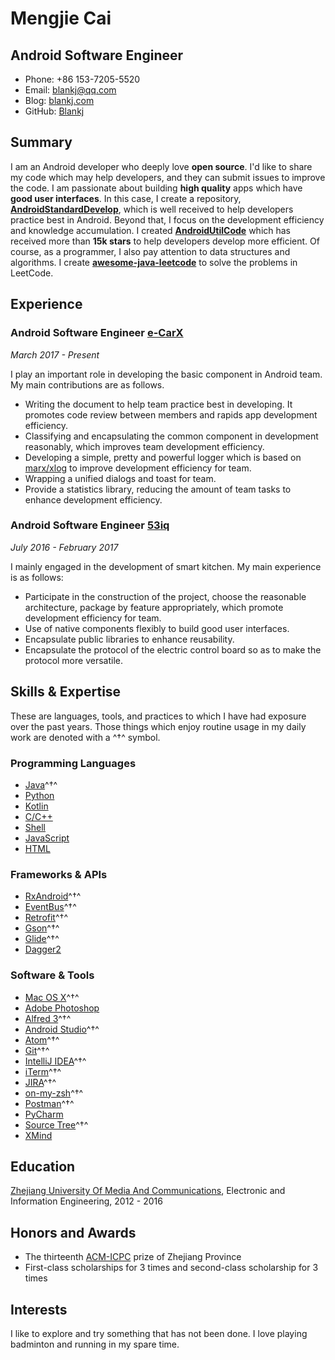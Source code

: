 # Mengjie Cai

## Android Software Engineer

- Phone: +86 153-7205-5520
- Email: [blankj@qq.com](blankj@qq.com)
- Blog: [blankj.com](http://blankj.com)
- GitHub: [Blankj](https://github.com/Blankj)


## Summary

I am an Android developer who deeply love **open source**. I'd like to share my code which may help developers, and they can submit issues to improve the code. I am passionate about building **high quality** apps which have **good user interfaces**. In this case, I create a repository, **[AndroidStandardDevelop](https://github.com/Blankj/AndroidStandardDevelop)**, which is well received to help developers practice best in Android. Beyond that, I focus on the development efficiency and knowledge accumulation. I created **[AndroidUtilCode](https://github.com/Blankj/AndroidUtilCode)** which has received more than **15k stars** to help developers develop more efficient. Of course, as a programmer, I also pay attention to data structures and algorithms. I create  **[awesome-java-leetcode](https://github.com/Blankj/awesome-java-leetcode)** to solve the problems in LeetCode.


## Experience

### **Android Software Engineer**  [e-CarX](https://www.lagou.com/gongsi/136597.html)

*March 2017 - Present*

I play an important role in developing the basic component in Android team. My main contributions are as follows.

* Writing the document to help team practice best in developing. It promotes code review between members and rapids app development efficiency.
* Classifying and encapsulating the common component in development reasonably, which improves team development efficiency.
* Developing a simple, pretty and powerful logger which is based on [marx/xlog](https://github.com/Tencent/mars) to improve development efficiency for team.
* Wrapping a unified dialogs and toast for team.
* Provide a statistics library, reducing the amount of team tasks to enhance development efficiency.


### **Android Software Engineer** [53iq](http://www.53iq.com)

*July 2016 - February 2017*

I mainly engaged in the development of smart kitchen. My main experience is as follows:

* Participate in the construction of the project, choose the reasonable architecture, package by feature appropriately, which promote  development efficiency for  team.
* Use of native components flexibly to build good user interfaces.
* Encapsulate public libraries to enhance reusability.
* Encapsulate the protocol of the electric control board so as to make the protocol more versatile.


## Skills & Expertise

These are languages, tools, and practices to which I have had exposure over the past years. Those things which enjoy routine usage in my daily work are denoted with a ^†^ symbol.

### Programming Languages

- [Java](https://www.java.com)^†^
- [Python](https://www.python.org)
- [Kotlin](http://kotlinlang.org)
- [C/C++](http://www.cplusplus.com)
- [Shell](http://www.linuxshell.it)
- [JavaScript](https://www.javascript.com)
- [HTML](https://www.w3.org/html)

### Frameworks & APIs

- [RxAndroid](https://github.com/ReactiveX/RxAndroid)^†^
- [EventBus](https://github.com/greenrobot/EventBus)^†^
- [Retrofit](https://github.com/square/retrofit)^†^
- [Gson](https://github.com/google/gson)^†^
- [Glide](https://github.com/bumptech/glide)^†^
- [Dagger2](https://github.com/google/dagger)

### Software & Tools

- [Mac OS X](http://apple.com/macosx)^†^
- [Adobe Photoshop](http://www.adobe.com/cn/products/cs6/photoshop.html)
- [Alfred 3](https://www.alfredapp.com)^†^
- [Android Studio](https://developer.android.com/studio/index.html?hl=zh-cn)^†^
- [Atom](https://atom.io)^†^
- [Git](https://git-scm.com)^†^
- [IntelliJ IDEA](https://www.jetbrains.com/idea)^†^
- [iTerm](https://www.iterm2.com)^†^
- [JIRA](https://www.atlassian.com/software/jira)^†^
- [on-my-zsh](https://github.com/robbyrussell/oh-my-zsh)^†^
- [Postman](https://www.getpostman.com)^†^
- [PyCharm](https://www.jetbrains.com/pycharm)
- [Source Tree](https://www.sourcetreeapp.com)^†^
- [XMind](https://www.xmind.cn)


## Education

[Zhejiang University Of Media And Communications](http://www.zjicm.edu.cn), Electronic and Information Engineering, 2012 - 2016


## Honors and Awards

* The thirteenth [ACM-ICPC](https://icpc.baylor.edu) prize of Zhejiang Province
* First-class scholarships for 3 times and second-class scholarship for 3 times


## Interests

I like to explore and try something that has not been done. I love playing badminton and running in my spare time.
